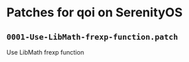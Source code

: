 # Patches for qoi on SerenityOS

## `0001-Use-LibMath-frexp-function.patch`

Use LibMath frexp function


